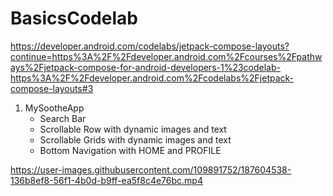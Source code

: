 # BasicsCodelab
https://developer.android.com/codelabs/jetpack-compose-layouts?continue=https%3A%2F%2Fdeveloper.android.com%2Fcourses%2Fpathways%2Fjetpack-compose-for-android-developers-1%23codelab-https%3A%2F%2Fdeveloper.android.com%2Fcodelabs%2Fjetpack-compose-layouts#3
1. MySootheApp
   - Search Bar
   - Scrollable Row with dynamic images and text
   - Scrollable Grids with dynamic images and text
   - Bottom Navigation with HOME and PROFILE
   

https://user-images.githubusercontent.com/109891752/187604538-136b8ef8-56f1-4b0d-b9ff-ea5f8c4e76bc.mp4

